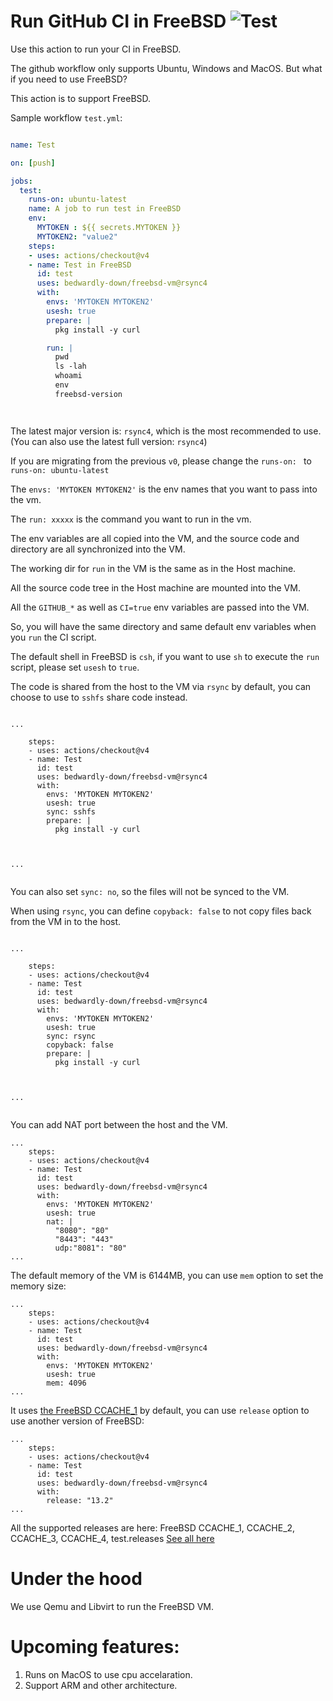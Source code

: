 # Run GitHub CI in FreeBSD ![Test](https://github.com/bedwardly-down/freebsd-vm/workflows/Test/badge.svg)

Use this action to run your CI in FreeBSD.

The github workflow only supports Ubuntu, Windows and MacOS. But what if you need to use FreeBSD?

This action is to support FreeBSD.


Sample workflow `test.yml`:

```yml

name: Test

on: [push]

jobs:
  test:
    runs-on: ubuntu-latest
    name: A job to run test in FreeBSD
    env:
      MYTOKEN : ${{ secrets.MYTOKEN }}
      MYTOKEN2: "value2"
    steps:
    - uses: actions/checkout@v4
    - name: Test in FreeBSD
      id: test
      uses: bedwardly-down/freebsd-vm@rsync4
      with:
        envs: 'MYTOKEN MYTOKEN2'
        usesh: true
        prepare: |
          pkg install -y curl

        run: |
          pwd
          ls -lah
          whoami
          env
          freebsd-version




```


The latest major version is: `rsync4`, which is the most recommended to use. (You can also use the latest full version: `rsync4`)  


If you are migrating from the previous `v0`, please change the `runs-on: ` to `runs-on: ubuntu-latest`


The `envs: 'MYTOKEN MYTOKEN2'` is the env names that you want to pass into the vm.

The `run: xxxxx`  is the command you want to run in the vm.

The env variables are all copied into the VM, and the source code and directory are all synchronized into the VM.

The working dir for `run` in the VM is the same as in the Host machine.

All the source code tree in the Host machine are mounted into the VM.

All the `GITHUB_*` as well as `CI=true` env variables are passed into the VM.

So, you will have the same directory and same default env variables when you `run` the CI script.

The default shell in FreeBSD is `csh`, if you want to use `sh` to execute the `run` script, please set `usesh` to `true`.

The code is shared from the host to the VM via `rsync` by default, you can choose to use to `sshfs` share code instead.


```

...

    steps:
    - uses: actions/checkout@v4
    - name: Test
      id: test
      uses: bedwardly-down/freebsd-vm@rsync4
      with:
        envs: 'MYTOKEN MYTOKEN2'
        usesh: true
        sync: sshfs
        prepare: |
          pkg install -y curl



...


```

You can also set `sync: no`, so the files will not be synced to the  VM.


When using `rsync`,  you can define `copyback: false` to not copy files back from the VM in to the host.


```

...

    steps:
    - uses: actions/checkout@v4
    - name: Test
      id: test
      uses: bedwardly-down/freebsd-vm@rsync4
      with:
        envs: 'MYTOKEN MYTOKEN2'
        usesh: true
        sync: rsync
        copyback: false
        prepare: |
          pkg install -y curl



...


```



You can add NAT port between the host and the VM.

```
...
    steps:
    - uses: actions/checkout@v4
    - name: Test
      id: test
      uses: bedwardly-down/freebsd-vm@rsync4
      with:
        envs: 'MYTOKEN MYTOKEN2'
        usesh: true
        nat: |
          "8080": "80"
          "8443": "443"
          udp:"8081": "80"
...
```


The default memory of the VM is 6144MB, you can use `mem` option to set the memory size:

```
...
    steps:
    - uses: actions/checkout@v4
    - name: Test
      id: test
      uses: bedwardly-down/freebsd-vm@rsync4
      with:
        envs: 'MYTOKEN MYTOKEN2'
        usesh: true
        mem: 4096
...
```



It uses [the FreeBSD CCACHE_1](conf/default.release.conf) by default, you can use `release` option to use another version of FreeBSD:

```
...
    steps:
    - uses: actions/checkout@v4
    - name: Test
      id: test
      uses: bedwardly-down/freebsd-vm@rsync4
      with:
        release: "13.2"
...
```

All the supported releases are here: FreeBSD  CCACHE_1, CCACHE_2, CCACHE_3, CCACHE_4, test.releases [See all here](conf)


# Under the hood

We use Qemu and Libvirt to run the FreeBSD VM.




# Upcoming features:

1. Runs on MacOS to use cpu accelaration.
2. Support ARM and other architecture.




